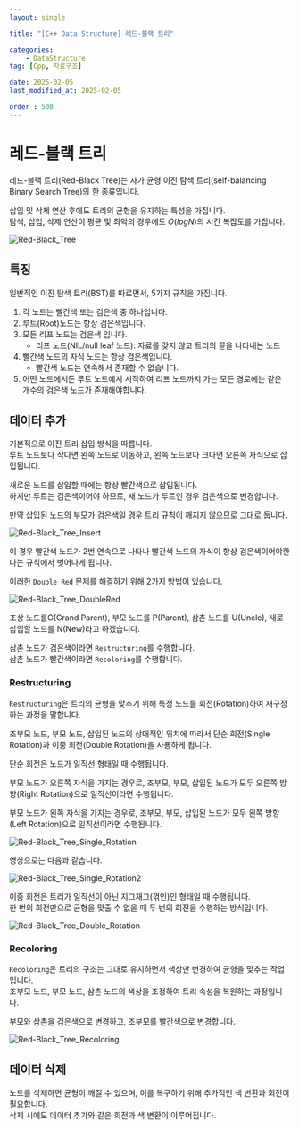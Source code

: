 ```yaml
---
layout: single

title: "[C++ Data Structure] 레드-블랙 트리"

categories:
    - DataStructure
tag: [Cpp, 자료구조]

date: 2025-02-05
last_modified_at: 2025-02-05

order : 500
---
```


# 레드-블랙 트리

레드-블랙 트리(Red-Black Tree)는 자가 균형 이진 탐색 트리(self-balancing Binary Search Tree)의 한 종류입니다.

삽입 및 삭제 연산 후에도 트리의 균형을 유지하는 특성을 가집니다.  
탐색, 삽입, 삭제 연산이 평균 및 최악의 경우에도 $O(log N)$의 시간 복잡도를 가집니다.

![Red-Black_Tree]({{site.url}}/images/cpp\DataStructure\2025-02-05-RedBlackTree\Red-Black_Tree.PNG)

## 특징

일반적인 이진 탐색 트리(BST)를 따르면서, 5가지 규칙을 가집니다.

1. 각 노드는 빨간색 또는 검은색 중 하나입니다.
2. 루트(Root)노드는 항상 검은색입니다.
3. 모든 리프 노드는 검은색 입니다.
    + 리프 노드(NIL/null leaf 노드): 자료를 갖지 않고 트리의 끝을 나타내는 노드
4. 빨간색 노드의 자식 노드는 항상 검은색입니다.
    + 빨간색 노드는 연속해서 존재할 수 없습니다.
5. 어떤 노드에서든 루트 노드에서 시작하여 리프 노드까지 가는 모든 경로에는 같은 개수의 검은색 노드가 존재해야합니다.

## 데이터 추가

기본적으로 이진 트리 삽입 방식을 따릅니다.  
루트 노드보다 작다면 왼쪽 노드로 이동하고, 왼쪽 노드보다 크다면 오른쪽 자식으로 삽입됩니다.

새로운 노드를 삽입할 때에는 항상 빨간색으로 삽입됩니다.  
하지만 루트는 검은색이어야 하므로, 새 노드가 루트인 경우 검은색으로 변경합니다.

만약 삽입된 노드의 부모가 검은색일 경우 트리 규칙이 깨지지 않으므로 그대로 둡니다.

![Red-Black_Tree_Insert]({{site.url}}/images/cpp\DataStructure\2025-02-05-RedBlackTree\Red-Black_Tree_Insert.PNG)

이 경우 빨간색 노드가 2번 연속으로 나타나 빨간색 노드의 자식이 항상 검은색이어야한다는 규칙에서 벗어나게 됩니다.

이러한 `Double Red` 문제를 해결하기 위해 2가지 방법이 있습니다.

![Red-Black_Tree_DoubleRed]({{site.url}}/images/cpp\DataStructure\2025-02-05-RedBlackTree\Red-Black_Tree_DoubleRed.PNG)

조상 노드를G(Grand Parent), 부모 노드를 P(Parent), 삼촌 노드를 U(Uncle), 새로 삽입할 노드를 N(New)라고 하겠습니다.

삼촌 노드가 검은색이라면 `Restructuring`를 수행합니다.  
삼촌 노드가 빨간색이라면 `Recoloring`를 수행합니다.

### Restructuring

`Restructuring`은 트리의 균형을 맞추기 위해 특정 노드를 회전(Rotation)하여 재구정하는 과정을 말합니다.

조부모 노드, 부모 노드, 삽입된 노드의 상대적인 위치에 따라서 단순 회전(Single Rotation)과 이중 회전(Double Rotation)을 사용하게 됩니다.

단순 회전은 노드가 일직선 형태일 때 수행됩니다.

부모 노드가 오른쪽 자식을 가지는 경우로, 조부모, 부모, 삽입된 노드가 모두 오른쪽 방향(Right Rotation)으로 일직선이라면 수행됩니다.

부모 노드가 왼쪽 자식을 가지는 경우로, 조부모, 부모, 삽입된 노드가 모두 왼쪽 방향(Left Rotation)으로 일직선이라면 수행됩니다.

![Red-Black_Tree_Single_Rotation]({{site.url}}/images/cpp\DataStructure\2025-02-05-RedBlackTree\Red-Black_Tree_Single_Rotation.PNG)

영상으로는 다음과 같습니다.

![Red-Black_Tree_Single_Rotation2]({{site.url}}/images/cpp\DataStructure\2025-02-05-RedBlackTree\Red-Black_Tree_Single_Rotation2.gif)

이중 회전은 트리가 일직선이 아닌 지그재그(꺾인)인 형태일 때 수행됩니다.  
한 번의 회전만으로 균형을 맞출 수 없을 때 두 번의 회전을 수행하는 방식입니다.

![Red-Black_Tree_Double_Rotation]({{site.url}}/images/cpp\DataStructure\2025-02-05-RedBlackTree\Red-Black_Tree_Double_Rotation.PNG)

### Recoloring

`Recoloring`은 트리의 구조는 그대로 유지하면서 색상만 변경하여 균형을 맞추는 작업입니다.  
조부모 노드, 부모 노드, 삼촌 노드의 색상을 조정하여 트리 속성을 복원하는 과정입니다.

부모와 삼촌을 검은색으로 변경하고, 조부모를 빨간색으로 변경합니다.

![Red-Black_Tree_Recoloring]({{site.url}}/images/cpp\DataStructure\2025-02-05-RedBlackTree\Red-Black_Tree_Recoloring.PNG)

## 데이터 삭제

노드를 삭제하면 균형이 깨질 수 있으며, 이를 복구하기 위해 추가적인 색 변환과 회전이 필요합니다.  
삭제 시에도 데이터 추가와 같은 회전과 색 변환이 이루어집니다.